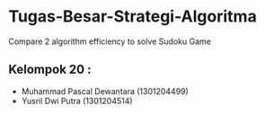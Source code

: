 # Tugas-Besar-Strategi-Algoritma
Compare 2 algorithm efficiency to solve Sudoku Game

## Kelompok 20 :
- Muhammad Pascal Dewantara (1301204499)
- Yusril Dwi Putra (1301204514)
